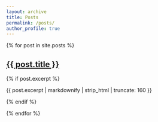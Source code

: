 ```yaml
---
layout: archive
title: Posts
permalink: /posts/
author_profile: true
---
```



{% for post in site.posts %}

<h2><a href="{{ post.permalink | prepend: site.baseurl }}">
   {{ post.title }}
</a></h2>

{% if post.excerpt %}<p class="archive__item-excerpt" itemprop="description">{{ post.excerpt | markdownify | strip_html | truncate: 160 }}</p>{% endif %}

{% endfor %}